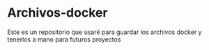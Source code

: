 # Archivos-docker
Este es un repositorio que usaré para guardar los archivos docker y tenerlos a mano para futuros proyectos

